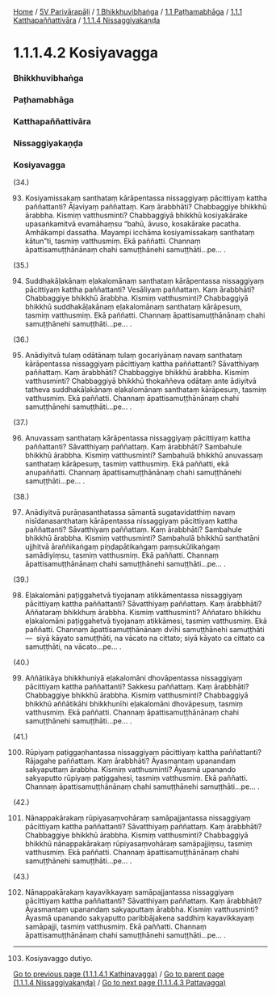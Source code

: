 
[Home](/) / [5V Parivārapāḷi](/tipitaka/5V.md) / [1 Bhikkhuvibhaṅga](/tipitaka/5V/1.md) / [1.1 Paṭhamabhāga](/tipitaka/5V/1/1.1.md) / [1.1.1 Katthapaññattivāra](/tipitaka/5V/1/1.1/1.1.1.md) / [1.1.1.4 Nissaggiyakaṇḍa](/tipitaka/5V/1/1.1/1.1.1/1.1.1.4.md)

# 1.1.1.4.2 Kosiyavagga

### Bhikkhuvibhaṅga

### Paṭhamabhāga

### Katthapaññattivāra

### Nissaggiyakaṇḍa

### Kosiyavagga

(34.)

93. Kosiyamissakaṃ santhataṃ kārāpentassa nissaggiyaṃ pācittiyaṃ kattha paññattanti? Āḷaviyaṃ paññattaṃ. Kaṃ ārabbhāti? Chabbaggiye bhikkhū ārabbha. Kismiṃ vatthusminti? Chabbaggiyā bhikkhū kosiyakārake upasaṅkamitvā evamāhaṃsu “bahū, āvuso, kosakārake pacatha. Amhākampi dassatha. Mayampi icchāma kosiyamissakaṃ santhataṃ kātun”ti, tasmiṃ vatthusmiṃ. Ekā paññatti. Channaṃ āpattisamuṭṭhānānaṃ chahi samuṭṭhānehi samuṭṭhāti…pe… .

(35.)

94. Suddhakāḷakānaṃ eḷakalomānaṃ santhataṃ kārāpentassa nissaggiyaṃ pācittiyaṃ kattha paññattanti? Vesāliyaṃ paññattaṃ. Kaṃ ārabbhāti? Chabbaggiye bhikkhū ārabbha. Kismiṃ vatthusminti? Chabbaggiyā bhikkhū suddhakāḷakānaṃ eḷakalomānaṃ santhataṃ kārāpesuṃ, tasmiṃ vatthusmiṃ. Ekā paññatti. Channaṃ āpattisamuṭṭhānānaṃ chahi samuṭṭhānehi samuṭṭhāti…pe… .

(36.)

95. Anādiyitvā tulaṃ odātānaṃ tulaṃ gocariyānaṃ navaṃ santhataṃ kārāpentassa nissaggiyaṃ pācittiyaṃ kattha paññattanti? Sāvatthiyaṃ paññattaṃ. Kaṃ ārabbhāti? Chabbaggiye bhikkhū ārabbha. Kismiṃ vatthusminti? Chabbaggiyā bhikkhū thokaññeva odātaṃ ante ādiyitvā tatheva suddhakāḷakānaṃ eḷakalomānaṃ santhataṃ kārāpesuṃ, tasmiṃ vatthusmiṃ. Ekā paññatti. Channaṃ āpattisamuṭṭhānānaṃ chahi samuṭṭhānehi samuṭṭhāti…pe… .

(37.)

96. Anuvassaṃ santhataṃ kārāpentassa nissaggiyaṃ pācittiyaṃ kattha paññattanti? Sāvatthiyaṃ paññattaṃ. Kaṃ ārabbhāti? Sambahule bhikkhū ārabbha. Kismiṃ vatthusminti? Sambahulā bhikkhū anuvassaṃ santhataṃ kārāpesuṃ, tasmiṃ vatthusmiṃ. Ekā paññatti, ekā anupaññatti. Channaṃ āpattisamuṭṭhānānaṃ chahi samuṭṭhānehi samuṭṭhāti…pe… .

(38.)

97. Anādiyitvā purāṇasanthatassa sāmantā sugatavidatthiṃ navaṃ nisīdanasanthataṃ kārāpentassa nissaggiyaṃ pācittiyaṃ kattha paññattanti? Sāvatthiyaṃ paññattaṃ. Kaṃ ārabbhāti? Sambahule bhikkhū ārabbha. Kismiṃ vatthusminti? Sambahulā bhikkhū santhatāni ujjhitvā āraññikaṅgaṃ piṇḍapātikaṅgaṃ paṃsukūlikaṅgaṃ samādiyiṃsu, tasmiṃ vatthusmiṃ. Ekā paññatti. Channaṃ āpattisamuṭṭhānānaṃ chahi samuṭṭhānehi samuṭṭhāti…pe… .

(39.)

98. Eḷakalomāni paṭiggahetvā tiyojanaṃ atikkāmentassa nissaggiyaṃ pācittiyaṃ kattha paññattanti? Sāvatthiyaṃ paññattaṃ. Kaṃ ārabbhāti? Aññataraṃ bhikkhuṃ ārabbha. Kismiṃ vatthusminti? Aññataro bhikkhu eḷakalomāni paṭiggahetvā tiyojanaṃ atikkāmesi, tasmiṃ vatthusmiṃ. Ekā paññatti. Channaṃ āpattisamuṭṭhānānaṃ dvīhi samuṭṭhānehi samuṭṭhāti—  siyā kāyato samuṭṭhāti, na vācato na cittato; siyā kāyato ca cittato ca samuṭṭhāti, na vācato…pe… .

(40.)

99. Aññātikāya bhikkhuniyā eḷakalomāni dhovāpentassa nissaggiyaṃ pācittiyaṃ kattha paññattanti? Sakkesu paññattaṃ. Kaṃ ārabbhāti? Chabbaggiye bhikkhū ārabbha. Kismiṃ vatthusminti? Chabbaggiyā bhikkhū aññātikāhi bhikkhunīhi eḷakalomāni dhovāpesuṃ, tasmiṃ vatthusmiṃ. Ekā paññatti. Channaṃ āpattisamuṭṭhānānaṃ chahi samuṭṭhānehi samuṭṭhāti…pe… .

(41.)

100. Rūpiyaṃ paṭiggaṇhantassa nissaggiyaṃ pācittiyaṃ kattha paññattanti? Rājagahe paññattaṃ. Kaṃ ārabbhāti? Āyasmantaṃ upanandaṃ sakyaputtaṃ ārabbha. Kismiṃ vatthusminti? Āyasmā upanando sakyaputto rūpiyaṃ paṭiggahesi, tasmiṃ vatthusmiṃ. Ekā paññatti. Channaṃ āpattisamuṭṭhānānaṃ chahi samuṭṭhānehi samuṭṭhāti…pe… .

(42.)

101. Nānappakārakaṃ rūpiyasaṃvohāraṃ samāpajjantassa nissaggiyaṃ pācittiyaṃ kattha paññattanti? Sāvatthiyaṃ paññattaṃ. Kaṃ ārabbhāti? Chabbaggiye bhikkhū ārabbha. Kismiṃ vatthusminti? Chabbaggiyā bhikkhū nānappakārakaṃ rūpiyasaṃvohāraṃ samāpajjiṃsu, tasmiṃ vatthusmiṃ. Ekā paññatti. Channaṃ āpattisamuṭṭhānānaṃ chahi samuṭṭhānehi samuṭṭhāti…pe… .

(43.)

102. Nānappakārakaṃ kayavikkayaṃ samāpajjantassa nissaggiyaṃ pācittiyaṃ kattha paññattanti? Sāvatthiyaṃ paññattaṃ. Kaṃ ārabbhāti? Āyasmantaṃ upanandaṃ sakyaputtaṃ ārabbha. Kismiṃ vatthusminti? Āyasmā upanando sakyaputto paribbājakena saddhiṃ kayavikkayaṃ samāpajji, tasmiṃ vatthusmiṃ. Ekā paññatti. Channaṃ āpattisamuṭṭhānānaṃ chahi samuṭṭhānehi samuṭṭhāti…pe… .

---

103. Kosiyavaggo dutiyo.



[Go to previous page (1.1.1.4.1 Kathinavagga)](/tipitaka/5V/1/1.1/1.1.1/1.1.1.4/1.1.1.4.1.md) / [Go to parent page (1.1.1.4 Nissaggiyakaṇḍa)](/tipitaka/5V/1/1.1/1.1.1/1.1.1.4.md) / [Go to next page (1.1.1.4.3 Pattavagga)](/tipitaka/5V/1/1.1/1.1.1/1.1.1.4/1.1.1.4.3.md)


